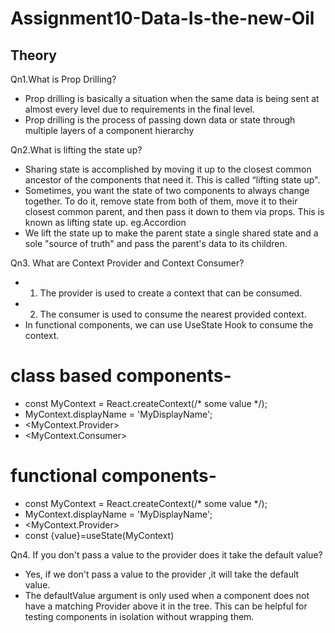 # Assignment10-Data-Is-the-new-Oil
## Theory

Qn1.What is Prop Drilling?
- Prop drilling is basically a situation when the same data is being sent at almost every level due to requirements in the final level.
- Prop drilling is the process of passing down data or state through multiple layers of a component hierarchy


Qn2.What is lifting the state up?

- Sharing state is accomplished by moving it up to the closest common ancestor of the components that need it. This is called “lifting state up".
- Sometimes, you want the state of two components to always change together. To do it, remove state from both of them, move it to their closest common parent, and then pass it down to them via props. This is known as lifting state up. eg.Accordion
- We lift the state up to make the parent state a single shared state and a sole "source of truth" and pass the parent's data to its children.


Qn3. What are Context Provider and Context Consumer?

- 1. The provider is used to create a context that can be consumed.
- 2. The consumer is used to consume the nearest provided context.
- In functional components, we can use UseState Hook to consume the context.

# class based components-
- const MyContext = React.createContext(/* some value */);
- MyContext.displayName = 'MyDisplayName';
- <MyContext.Provider> 
- <MyContext.Consumer>

# functional components-
- const MyContext = React.createContext(/* some value */);
- MyContext.displayName = 'MyDisplayName';
- <MyContext.Provider> 
- const {value}=useState(MyContext)

Qn4. If you don't pass a value to the provider does it take the default value?

- Yes, if we don't  pass a value to the provider ,it will take the default value.
- The defaultValue argument is only used when a component does not have a matching Provider above it in the tree. This can be helpful for testing components in isolation without wrapping them.

